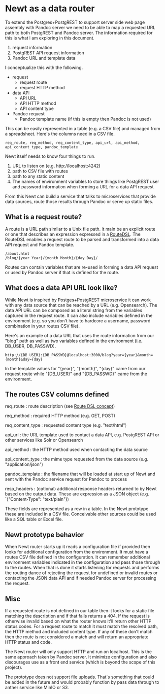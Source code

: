 
# Newt as a data router

To extend the Postgres+PostgREST to support server side web page assembly with Pandoc server we need to be able to map a requested URL path to both PostgREST and Pandoc server. The information required for this is what I am exploring in this document.

1. request information
2. PostgREST API request information
3. Pandoc URL and template data

I conceptualize this with the following.

- request
    - request route
    - request HTTP method
- data API
    - API URL
    - API HTTP method
    - API content type
- Pandoc request
    - Pandoc template name (if this is empty then Pandoc is not used)

This can be easily represented in a table (e.g. a CSV file) and managed from
a spreadsheet. Here's the columns need in a CSV file.

```csv
req_route, req_method, req_content_type, api_url, api_method, api_content_type, pandoc_template
```

Newt itself needs to know four things to run.

1. URL to listen on (e.g. http://localhost:4242)
2. path to CSV file with routes
3. path to any static content
4. The names of environment variables to store things like PostgREST user and password information when forming a URL for a data API request

From this Newt can build a service that talks to microservices that provide data sources, route those results through Pandoc or serve up static files.

## What is a request route?

A route is a URL path similar to a Unix file path. It main be an explicit route or one that describes an expression expressed in a [RouteDSL](routedsl.md "route domain specific language").  The RouteDSL enables a request route to be parsed and transformed into a data API request and Pandoc template.

~~~
/about.html
/blog/{year Year}/{month Month}/{day Day}/
~~~

Routes can contain variables that are re-used in forming a data API request or used by Pandoc server if that is defined for the route.

## What does a data API URL look like?

While Newt is inspired by Postges+PostgREST microservice it can work with any data source that can be reached by a URL (e.g. Opensearch).  The data API URL can be composed as a literal string from the variables captured in the request route. It can also include variables defined in the environment (e.g. so you don't have to hardcore a username, password combination in your routes CSV file).

Here's an example of a data URL that uses the route information from our "blog" path as well as
two variables defined in the environment (i.e. DB_USER, DB_PASSWD).

~~~
http://{DB_USER}:{DB_PASSWD}@localhost:3000/blog?year={year}&month={month}&day={day}
~~~

In the template values for "{year}", "{month}", "{day}" came from our request route while
"{DB_USER}" and "{DB_PASSWD}" came from the environment.


## The routes CSV columns defined

req_route
: route description (see [Route DSL concept](routedsl.md))

req_method
: required HTTP method (e.g. GET, POST)

req_content_type
: requested content type (e.g. "text/html")

api_url
: the URL template used to contact a data API, e.g. PostgREST API or other services like Solr or Opensearch

api_method
: the HTTP method used when contacting the data source

api_content_type
: the mime type requested from the data source (e.g. "application/json")

pandoc_template
: the filename that will be loaded at start up of Newt and sent with the Pandoc service request for Pandoc to process

resp_headers
: (optional) additional response headers returned to by Newt based on the output data. These are expression as a JSON object (e.g. `{"Content-Type": "text/plain"})

These fields are represented as a row in a table. In the Newt prototype these are included in a CSV file. Conceivable other sources could be used like a SQL table or Excel file.

## Newt prototype behavior

When Newt router starts up it reads a configuration file if provided then looks for additional configuration from the environment. It must have a routes CSV file defined in the configuration. It can remember additional environment variables indicated in the configuration and pass those through to the routes. When that is done it starts listening for requests and performs the routing dance of rejecting the request for undefined or invalid routes or contacting the JSON data API and if needed Pandoc server for processing the request.

## Misc

If a requested route is not defined in our table then it looks for a static file matching the description and if that fails returns a 404. If the request is otherwise invalid based on what the router knows it'll return other HTTP status codes. For a request route to match it must match the resolved path, the HTTP method and included content type. If any of these don't match then the route is not considered a match and will return an appropriate HTTP status and code.

The Newt router will only support HTTP and run on localhost. This is the same approach taken by Pandoc server. It minimize configuration and also discourages use as a front end service (which is beyond the scope of this project).

The prototype does not support file uploads. That's something that could be added in the future and would probably function by pass data through to anther service like MinIO or S3.

